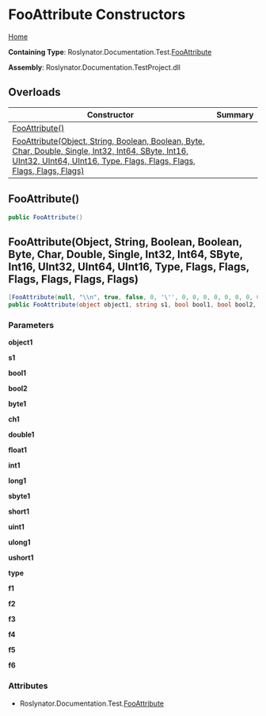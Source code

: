 <a name="_top"></a>

# FooAttribute Constructors

[Home](../../../../../README.md#_top)

**Containing Type**: Roslynator\.Documentation\.Test\.[FooAttribute](../README.md#_top)

**Assembly**: Roslynator\.Documentation\.TestProject\.dll

## Overloads

| Constructor | Summary |
| ----------- | ------- |
| [FooAttribute()](#Roslynator_Documentation_Test_FooAttribute__ctor) | |
| [FooAttribute(Object, String, Boolean, Boolean, Byte, Char, Double, Single, Int32, Int64, SByte, Int16, UInt32, UInt64, UInt16, Type, Flags, Flags, Flags, Flags, Flags, Flags)](#Roslynator_Documentation_Test_FooAttribute__ctor_System_Object_System_String_System_Boolean_System_Boolean_System_Byte_System_Char_System_Double_System_Single_System_Int32_System_Int64_System_SByte_System_Int16_System_UInt32_System_UInt64_System_UInt16_System_Type_Roslynator_Documentation_Test_Flags_Roslynator_Documentation_Test_Flags_Roslynator_Documentation_Test_Flags_Roslynator_Documentation_Test_Flags_Roslynator_Documentation_Test_Flags_Roslynator_Documentation_Test_Flags_) | |

## FooAttribute\(\) <a name="Roslynator_Documentation_Test_FooAttribute__ctor"></a>

```csharp
public FooAttribute()
```

## FooAttribute\(Object, String, Boolean, Boolean, Byte, Char, Double, Single, Int32, Int64, SByte, Int16, UInt32, UInt64, UInt16, Type, Flags, Flags, Flags, Flags, Flags, Flags\) <a name="Roslynator_Documentation_Test_FooAttribute__ctor_System_Object_System_String_System_Boolean_System_Boolean_System_Byte_System_Char_System_Double_System_Single_System_Int32_System_Int64_System_SByte_System_Int16_System_UInt32_System_UInt64_System_UInt16_System_Type_Roslynator_Documentation_Test_Flags_Roslynator_Documentation_Test_Flags_Roslynator_Documentation_Test_Flags_Roslynator_Documentation_Test_Flags_Roslynator_Documentation_Test_Flags_Roslynator_Documentation_Test_Flags_"></a>

```csharp
[FooAttribute(null, "\\n", true, false, 0, '\'', 0, 0, 0, 0, 0, 0, 0, 0, 0, typeof(System.Object), Flags.None, Flags.A, Flags.A, Flags.AB | Flags.C, Flags.AB, (Flags)100)]
public FooAttribute(object object1, string s1, bool bool1, bool bool2, byte byte1, char ch1, double double1, float float1, int int1, long long1, sbyte sbyte1, short short1, uint uint1, ulong ulong1, ushort ushort1, Type type, Flags f1, Flags f2, Flags f3, Flags f4, Flags f5, Flags f6)
```

### Parameters

**object1**

**s1**

**bool1**

**bool2**

**byte1**

**ch1**

**double1**

**float1**

**int1**

**long1**

**sbyte1**

**short1**

**uint1**

**ulong1**

**ushort1**

**type**

**f1**

**f2**

**f3**

**f4**

**f5**

**f6**

### Attributes

* Roslynator\.Documentation\.Test\.[FooAttribute](../README.md#_top)

